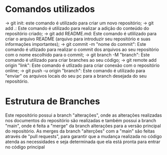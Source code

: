<h1>Comandos utilizados</h1>
<p>-> git init: este comando é utilizado para criar um novo repositório;
-> git add .: Este comando é utilizado para realizar a adição do conteúdo do repositório criado;
-> git add README.md: Este comando é utlilizado para criar o arquivo README (arquivo para introduzir seu repositório e suas informações importantes);
-> git commit -m "nome do commit": Este comando é utlizado para realizar o commit dos arquivos ao seu repositório com o nome escolhido para o commit;
-> git branch -M "branch": Este comando é utilizado para criar branches ao seu código;
-> git remote add origin "link": Este comando é utlizado para criar conexão com o repositório online;
-> git push -u origin "branch": Este comando é utilizado para "enviar" os arquivos locais do seu pc para a branch desejada do seu repositório.</p>

<h1>Estrutura de Branches</h1>
<p>Este repositório possui a branch "alterações", onde as alterações realizadas nos documentos do repositório são realizadas e também possui a branch "main", onde é feita a "merge" da branch alterações para a versão principal do repositório. As merges da branch "alterções" com a "main" são feitas através de "pull requests", para garantir que a mudança realizada no código atenda as necessidades e seja determinada que ela está pronta para entrar no código principal</p>
 
